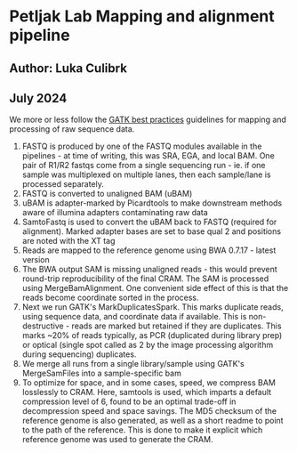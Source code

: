 # Petljak Lab Mapping and alignment pipeline
## Author: Luka Culibrk
## July 2024

We more or less follow the [GATK best practices](https://gatk.broadinstitute.org/hc/en-us/articles/360035535912-Data-pre-processing-for-variant-discovery) guidelines for mapping and processing of raw sequence data.


1. FASTQ is produced by one of the FASTQ modules available in the pipelines - at time of writing, this was SRA, EGA, and local BAM. One pair of R1/R2 fastqs come from a single sequencing run - ie. if one sample was multiplexed on multiple lanes, then each sample/lane is processed separately.
2. FASTQ is converted to unaligned BAM (uBAM)
3. uBAM is adapter-marked by Picardtools to make downstream methods aware of illumina adapters contaminating raw data
4. SamtoFastq is used to convert the uBAM back to FASTQ (required for alignment). Marked adapter bases are set to base qual 2 and positions are noted with the XT tag
5. Reads are mapped to the reference genome using BWA 0.7.17 - latest version
6. The BWA output SAM is missing unaligned reads - this would prevent round-trip reproducibility of the final CRAM. The SAM is processed using MergeBamAlignment. One convenient side effect of this is that the reads become coordinate sorted in the process.
7. Next we run GATK's MarkDuplicatesSpark. This marks duplicate reads, using sequence data, and coordinate data if available. This is non-destructive - reads are marked but retained if they are duplicates. This marks ~20% of reads typically, as PCR (duplicated during library prep) or optical (single spot called as 2 by the image processing algorithm during sequencing) duplicates.
8. We merge all runs from a single library/sample using GATK's MergeSamFiles into a sample-specific bam
9. To optimize for space, and in some cases, speed, we compress BAM losslessly to CRAM. Here, samtools is used, which imparts a default compression level of 6, found to be an optimal trade-off in decompression speed and space savings. The MD5 checksum of the reference genome is also generated, as well as a short readme to point to the path of the reference. This is done to make it explicit which reference genome was used to generate the CRAM.